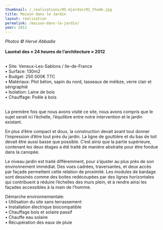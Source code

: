 ```yaml
---
thumbnail: /_realisations/05.mjardin/01_thumb.jpg
title: Maison dans le Jardin
layout: realisation
permalink: /maison-dans-le-jardin/
year: 2011
---
```


<i>Photos © Hervé Abbadie</i>
<br><br><B>Lauréat des « 24 heures de l’architecture » 2012</B>

<br>&bull; Site: Veneux-Les-Sablons / Ile-de-France
<br>&bull; Surface: 130m2
<br>&bull; Budget: 250 000€ TTC
<br>&bull; Matériaux: Plot béton, sapin du nord, tasseaux de mélèze, verre clair et sérigraphié
<br>&bull; Isolation: Laine de bois
<br>&bull; Chauffage: Poêle à bois

<br>La première fois que nous avons visité ce site, nous avons compris que le sujet serait ici l’échelle, l’équilibre entre notre intervention et le jardin existant.

En plus d’être compact et doux, la construction devait avant tout donner l’impression d’être tout près du jardin. La ligne de gouttière et du bas de toit devait être aussi basse que possible. C’est ainsi que la partie supérieure, contenant les deux étages a été traité de manière abstraite pour être fondue dans la canopée.

Le niveau jardin est traité différemment, pour s’ajuster au plus près de son environnement immédiat. Des vues cadrées, traversantes, et deux accès par façade permettent cette relation de proximité. Les modules de bardage sont dessinés comme des boites redécoupées par des lignes horizontales qui contribuent à réduire l’échelles des murs plein, et à rendre ainsi les façades accessibles à la main de l’homme.

Démarche environnementale:
<br>&bull; Utilisation du site sans terrassement 
<br>&bull; Installation électrique biocompatible 
<br>&bull; Chauffage bois et solaire passif 
<br>&bull; Chauffe eau solaire
<br>&bull; Récupération des eaux de pluie